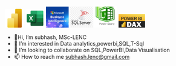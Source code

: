  <img src ="https://github.com/subhashsql/Supplier-Case-Study-Full/blob/main/Files_jpeg/64px-New_Power_BI_Logo.svg.png" width="50"> <img src ="https://github.com/subhashsql/Supplier-Case-Study-Full/blob/main/Files_jpeg/Excel.svg" width="50"> <img src ="https://github.com/subhashsql/Supplier-Case-Study-Full/blob/main/Files_jpeg/Msbi.jfif" width="60"> <img src ="https://github.com/subhashsql/Supplier-Case-Study-Full/blob/main/Files_jpeg/download.png" width="60">  <img src ="https://github.com/subhashsql/Supplier-Case-Study-Full/blob/main/Files_jpeg/Power%20query.jfif" width="60"> <img src ="https://github.com/subhashsql/Supplier-Case-Study-Full/blob/main/Files_jpeg/DAX.jfif" width="70">  
 


- 👋Hi, I’m subhash, MSc-LENC 
- 👀 I’m interested in Data analytics,powerbi,SQL,T-Sql
- 💞️ I’m looking to collaborate on SQL,PowerBI,Data Visualisation
- 📫 How to reach me subhash.lenc@gmail.com

<!---
subhashsql/subhashsql is a ✨ special ✨ repository because its `README.md` (this file) appears on your GitHub profile.
You can click the Preview link to take a look at your changes.
--->
